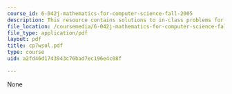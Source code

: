 ```yaml
---
course_id: 6-042j-mathematics-for-computer-science-fall-2005
description: This resource contains solutions to in-class problems for week 7, wednesday.
file_location: /coursemedia/6-042j-mathematics-for-computer-science-fall-2005/a2fd46d1743943c76bad7ec196e4c08f_cp7wsol.pdf
file_type: application/pdf
layout: pdf
title: cp7wsol.pdf
type: course
uid: a2fd46d1743943c76bad7ec196e4c08f

---
```

None